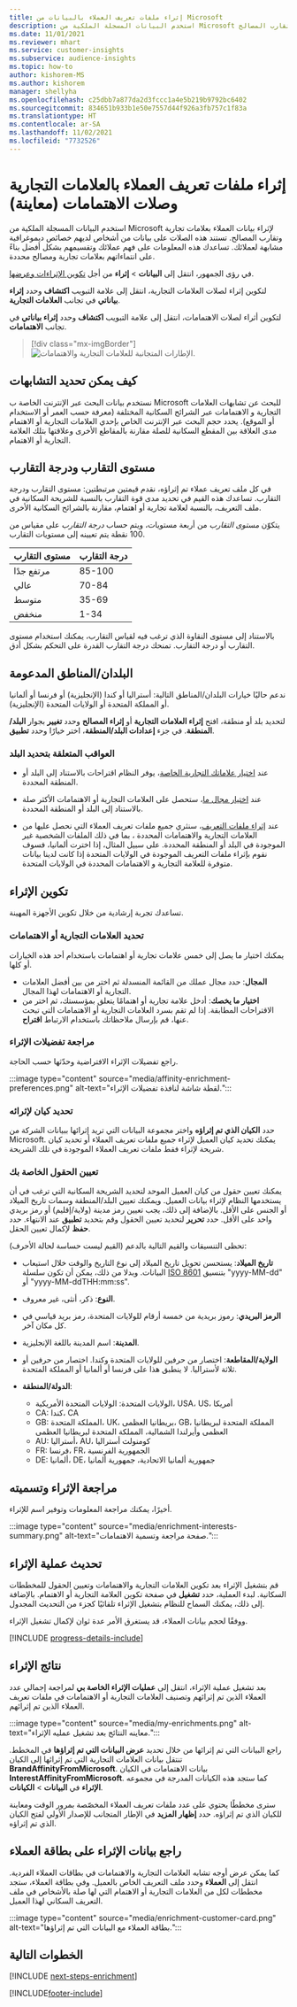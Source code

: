 ```yaml
---
title: إثراء ملفات تعريف العملاء بالبيانات من Microsoft
description: استخدم البيانات المسجلة الملكية من Microsoft لإثراء بيانات العملاء بعلامات تجارية وتقارب المصالح.
ms.date: 11/01/2021
ms.reviewer: mhart
ms.service: customer-insights
ms.subservice: audience-insights
ms.topic: how-to
author: kishorem-MS
ms.author: kishorem
manager: shellyha
ms.openlocfilehash: c25dbb7a877da2d3fccc1a4e5b219b9792bc6402
ms.sourcegitcommit: 834651b933b1e50e7557d44f926a3fb757c1f83a
ms.translationtype: HT
ms.contentlocale: ar-SA
ms.lasthandoff: 11/02/2021
ms.locfileid: "7732526"
---
```

# <a name="enrich-customer-profiles-with-brand-and-interest-affinities-preview"></a>إثراء ملفات تعريف العملاء بالعلامات التجارية وصلات الاهتمامات (معاينة)

استخدم البيانات المسجلة الملكية من Microsoft لإثراء بيانات العملاء بعلامات تجارية وتقارب المصالح. تستند هذه الصلات على بيانات من أشخاص لديهم خصائص ديموغرافية مشابهة لعملائك. تساعدك هذه المعلومات على فهم عملائك وتقسيمهم بشكل أفضل بناءً على انتماءاتهم بعلامات تجارية ومصالح محددة.

في رؤى الجمهور، انتقل إلى **البيانات** > **إثراء** من أجل [تكوين الإثراءات وعرضها](enrichment-hub.md).

لتكوين إثراء لصلات العلامات التجارية، انتقل إلى علامة التبويب **اكتشاف** وحدد **إثراء بياناتي** في تجانب **العلامات التجارية**.

لتكوين أثراء لصلات الاهتمامات، انتقل إلى علامة التبويب **اكتشاف** وحدد **إثراء بياناتي** في تجانب **الاهتمامات**.

   > [!div class="mx-imgBorder"]
   > ![الإطارات المتجانبة للعلامات التجارية والاهتمامات.](media/BrandsInterest-tile-Hub.png "الإطارات المتجانبة للعلامات التجارية والمصالح")

## <a name="how-we-determine-affinities"></a>كيف يمكن تحديد التشابهات

نستخدم بيانات البحث عبر الإنترنت الخاصة ب Microsoft للبحث عن تشابهات العلامات التجارية و الاهتمامات عبر الشرائح السكانية المختلفة (معرفة حسب العمر أو الاستخدام أو الموقع). يحدد حجم البحث عبر الإنترنت الخاص بإحدي العلامات التجارية أو الاهتمام مدى العلاقة بين المقطع السكانية للصلة مقارنة بالمقاطع الأخرى وعلاقتها بتلك العلامة التجارية أو الاهتمام.

## <a name="affinity-level-and-score"></a>مستوى التقارب ودرجة التقارب

في كل ملف تعريف عملاء تم إثراؤه، نقدم قيمتين مرتبطتين: مستوى التقارب ودرجة التقارب. تساعدك هذه القيم في تحديد مدى قوة التقارب بالنسبة للشريحة السكانية في ملف التعريف، بالنسبة لعلامة تجارية أو اهتمام، مقارنة بالشرائح السكانية الأخرى.

يتكوّن *مستوى التقارب* من أربعة مستويات، ويتم حساب *درجة التقارب* على مقياس من 100 نقطة يتم تعيينه إلى مستويات التقارب.


|مستوى التقارب |درجة التقارب  |
|---------|---------|
|مرتفع جدًا     | 85-100       |
|عالي     | 70-84        |
|متوسط      | 35-69        |
|منخفض     | 1-34        |

بالاستناد إلى مستوى النقاوة الذي ترغب فيه لقياس التقارب، يمكنك استخدام مستوى التقارب أو درجة التقارب. تمنحك درجة التقارب القدرة على التحكم بشكل أدق.

## <a name="supported-countriesregions"></a>البلدان/المناطق المدعومة

ندعم حاليًا خيارات البلدان/المناطق التالية: أستراليا أو كندا (الإنجليزية) أو فرنسا أو ألمانيا أو المملكة المتحدة أو الولايات المتحدة (الإنجليزية).

لتحديد بلد أو منطقة، افتح **إثراء العلامات التجارية** أو **إثراء المصالح** وحدد **تغيير** بجوار **البلد/المنطقة**. في جزء **إعدادات البلد/المنطقة**، اختر خيارًا وحدد **تطبيق**.

### <a name="implications-related-to-country-selection"></a>العواقب المتعلقة بتحديد البلد

- عند [اختيار علاماتك التجارية الخاصة](#define-your-brands-or-interests)، يوفر النظام اقتراحات بالاستناد إلى البلد أو المنطقة المحددة.

- عند [اختيار مجال ما](#define-your-brands-or-interests)، ستحصل على العلامات التجارية أو الاهتمامات الأكثر صلة بالاستناد إلى البلد أو المنطقة المحددة.‬

- عند [إثراء ملفات التعريف](#refresh-enrichment)، سنثري جميع ملفات تعريف العملاء التي نحصل عليها من العلامات التجارية والاهتمامات المحددة ، بما في ذلك الملفات الشخصية غير الموجودة في البلد أو المنطقة المحددة. على سبيل المثال، إذا اخترت ألمانيا، فسوف نقوم بإثراء ملفات التعريف الموجودة في الولايات المتحدة إذا كانت لدينا بيانات متوفرة للعلامة التجارية و الاهتمامات المحددة في الولايات المتحدة.

## <a name="configure-enrichment"></a>تكوين الإثراء

تساعدك تجربة إرشادية من خلال تكوين الأجهزة المهينة. 

### <a name="define-your-brands-or-interests"></a>تحديد العلامات التجارية أو الاهتمامات

يمكنك اختيار ما يصل إلى خمس علامات تجارية أو اهتمامات باستخدام أحد هذه الخيارات أو كلها.

- **المجال**: حدد مجال عملك من القائمة المنسدلة ثم اختر من بين أفضل العلامات التجارية أو الاهتمامات لهذا المجال.
- **اختيار ما يخصك‬**: أدخل علامة تجارية أو اهتمامًا يتعلق بمؤسستك، ثم اختر من الاقتراحات المطابقة. إذا لم تقم بسرد العلامات التجارية أو الاهتمامات التي تبحث عنها، قم بإرسال ملاحظاتك باستخدام الارتباط **اقتراح**.

### <a name="review-enrichment-preferences"></a>مراجعة تفضيلات الإثراء

راجع تفضيلات الإثراء الافتراضية وحدّثها حسب الحاجة.

:::image type="content" source="media/affinity-enrichment-preferences.png" alt-text="لقطة شاشة لنافذة تفضيلات الإثراء.":::

### <a name="select-entity-to-enrich"></a>تحديد كيان لإثرائه

حدد **الكيان الذي تم إثراؤه** واختر مجموعة البيانات التي تريد إثرائها ببيانات الشركة من Microsoft. يمكنك تحديد كيان العميل لإثراء جميع ملفات تعريف العملاء أو تحديد كيان شريحة لإثراء فقط ملفات تعريف العملاء الموجودة في تلك الشريحة.

### <a name="map-your-fields"></a>تعيين الحقول الخاصة بك

يمكنك تعيين حقول من كيان العميل الموحد لتحديد الشريحة السكانية التي ترغب في أن يستخدمها النظام لإثراء بيانات العميل. ويمكنك تعيين البلد/المنطقة وسمات تاريخ الميلاد أو الجنس على الأقل. بالإضافة إلى ذلك، يجب تعيين رمز مدينة (ولاية/إقليم) أو رمز بريدي واحد على الأقل. حدد **تحرير** لتحديد تعيين الحقول وقم بتحديد **تطبيق** عند الانتهاء. حدد **حفظ** لإكمال تعيين الحقل.

تحظى التنسيقات والقيم التالية بالدعم (القيم ليست حساسة لحالة الأحرف):

- **تاريخ الميلاد**: يستحسن تحويل تاريخ الميلاد إلى نوع التاريخ والوقت خلال ‏‫استيعاب البيانات‬. وبدلا من ذلك، يمكن أن تكون سلسلة [ISO 8601](https://www.iso.org/iso-8601-date-and-time-format.html) بتنسيق "yyyy-MM-dd" أو "yyyy-MM-ddTHH:mm:ss".
- **النوع**: ذكر، أنثى، غير معروف.
- **الرمز البريدي**: رموز بريدية من خمسة أرقام للولايات المتحدة، رمز بريد قياسي في كل مكان آخر.
- **المدينة**: اسم المدينة باللغة الإنجليزية.
- **الولاية/المقاطعة**: اختصار من حرفين للولايات المتحدة وكندا. اختصار من حرفين أو ثلاثة لأستراليا. لا ينطبق هذا على فرنسا أو ألمانيا أو المملكة المتحدة.
- **الدولة/المنطقة**:

  - الولايات المتحدة: الولايات المتحدة الأمريكية، USA، US، أمريكا
  - CA: كندا، CA
  - GB: المملكة المتحدة، UK، بريطانيا العظمى، GB، المملكة المتحدة لبريطانيا العظمى وأيرلندا الشمالية، المملكة المتحدة لبريطانيا العظمى
  - AU: أستراليا، AU، كومنولث أستراليا
  - FR: فرنسا، FR، الجمهورية الفرنسية
  - DE: ألمانيا، DE، جمهورية ألمانيا الاتحادية، جمهورية ألمانيا

## <a name="review-and-name-the-enrichment"></a>مراجعة الإثراء وتسميته

أخيرًا، يمكنك مراجعة المعلومات وتوفير اسم للإثراء.

:::image type="content" source="media/enrichment-interests-summary.png" alt-text="صفحة مراجعة وتسمية الاهتمامات.":::

## <a name="refresh-enrichment"></a>تحديث عملية الإثراء

قم بتشغيل الإثراء بعد تكوين العلامات التجارية والاهتمامات وتعيين الحقول للمخططات السكانية. لبدء العملية، حدد **تشغيل** في صفحة تكوين العلامة التجارية أو الاهتمام. بالإضافة إلى ذلك، يمكنك السماح للنظام بتشغيل الإثراء تلقائيًا كجزء من التحديث المجدول.

ووفقًا لحجم بيانات العملاء، قد يستغرق الأمر عدة ثوان لإكمال تشغيل الإثراء.

[!INCLUDE [progress-details-include](../includes/progress-details-pane.md)]

## <a name="enrichment-results"></a>نتائج الإثراء

بعد تشغيل عملية الإثراء، انتقل إلى **عمليات الإثراء الخاصة بي** لمراجعة إجمالي عدد العملاء الذين تم إثرائهم وتصنيف العلامات التجارية أو الاهتمامات في ملفات تعريف العملاء الذين تم إثرائهم.

:::image type="content" source="media/my-enrichments.png" alt-text="معاينه النتائج بعد تشغيل عمليه الإثراء.":::

راجع البيانات التي تم إثرائها من خلال تحديد **عرض البيانات التي تم إثراؤها‬** في المخطط. تنتقل بيانات العلامات التجارية التي تم إثرائها إلى الكيان **BrandAffinityFromMicrosoft**. بيانات الاهتمامات في الكيان **InterestAffinityFromMicrosoft**. كما ستجد هذه الكيانات المدرجة في مجموعه **الإثراء**  في **البيانات** > **الكيانات**.

سترى مخططًا يحتوي على عدد ملفات تعريف العملاء المخصّصة بمرور الوقت ومعاينة للكيان الذي تم إثراؤه. حدد **إظهار المزيد** في الإطار المتجانب للإصدار الأولي لفتح الكيان الذي تم إثراؤه.

## <a name="see-enrichment-data-on-the-customer-card"></a>راجع بيانات الإثراء على بطاقة العملاء

كما يمكن عرض أوجه تشابه العلامات التجارية والاهتمامات في بطاقات العملاء الفردية. انتقل إلى **العملاء** وحدد ملف التعريف الخاص بالعميل. وفي بطاقة العملاء، ستجد مخططات لكل من العلامات التجارية أو الاهتمام التي لها صلة بالأشخاص في ملف التعريف السكاني لهذا العميل.

:::image type="content" source="media/enrichment-customer-card.png" alt-text="بطاقة العملاء مع البيانات التي تم إثراؤها.":::

## <a name="next-steps"></a>الخطوات التالية

[!INCLUDE [next-steps-enrichment](../includes/next-steps-enrichment.md)]


[!INCLUDE[footer-include](../includes/footer-banner.md)]
